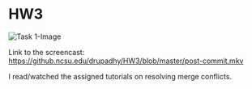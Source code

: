 # HW3

![Task 1-Image](https://github.ncsu.edu/drupadhy/HW3/blob/master/learngitbranching.png)



Link to the screencast: https://github.ncsu.edu/drupadhy/HW3/blob/master/post-commit.mkv



I read/watched the assigned tutorials on resolving merge conflicts.


